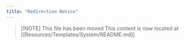 ```yaml
---
title: "Redirection Notice"
---
```


> [\!NOTE] This file has been moved
> This content is now located at [[Resources/Templates/System/README.md]]

